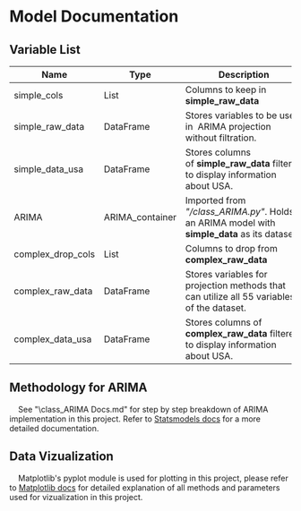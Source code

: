 # Model Documentation



## Variable List

| **Name**          | **Type**        | **Description**                                                                              | **Reference**                                                                                           |
| ----------------- | --------------- | -------------------------------------------------------------------------------------------- | ------------------------------------------------------------------------------------------------------- |
| simple_cols       | List            | Columns to keep in **simple_raw_data**                                                       | [Python docs](https://docs.python.org/3/tutorial/datastructures.html)                                   |
| simple_raw_data   | DataFrame       | Stores variables to be used in  ARIMA projection without filtration.                         | [Pandas docs](https://pandas.pydata.org/docs/reference/api/pandas.DataFrame.html)                       |
| simple_data_usa   | DataFrame       | Stores columns of **simple_raw_data** filtered to display information about USA.             | [Pandas docs](https://pandas.pydata.org/docs/reference/api/pandas.DataFrame.html)                       |
| ARIMA             | ARIMA_container | Imported from *"/class_ARIMA.py"*. Holds an ARIMA model with **simple_data** as its dataset. | [Statsmodels docs](https://www.statsmodels.org/stable/generated/statsmodels.tsa.arima.model.ARIMA.html) |
| complex_drop_cols | List            | Columns to drop from **complex_raw_data**                                                    | [Python docs](https://docs.python.org/3/tutorial/datastructures.html)                                   |
| complex_raw_data  | DataFrame       | Stores variables for projection methods that can utilize all 55 variables of the dataset.    | [Pandas docs](https://pandas.pydata.org/docs/reference/api/pandas.DataFrame.html)                       |
| complex_data_usa  | DataFrame       | Stores columns of **complex_raw_data** filtered to display information about USA.            | [Pandas docs](https://pandas.pydata.org/docs/reference/api/pandas.DataFrame.html)                       |



## Methodology for ARIMA

    See "\class_ARIMA Docs.md" for step by step breakdown of ARIMA implementation in this project. Refer to [Statsmodels docs](https://www.statsmodels.org/stable/generated/statsmodels.tsa.arima.model.ARIMA.html) for a more detailed documentation.



## Data Vizualization

    Matplotlib's pyplot module is used for plotting in this project, please refer to [Matplotlib docs](https://matplotlib.org/stable/api/pyplot_summary.html#module-matplotlib.pyplot) for detailed explanation of all methods and parameters used for vizualization in this project.


